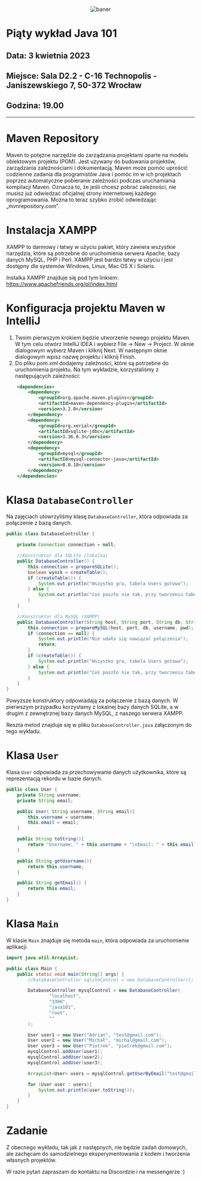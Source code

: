 <p align="center"><img src="https://user-images.githubusercontent.com/50357817/234226562-d7c43824-06a2-4fa0-9d02-578747c9874f.svg" alt="baner"></p>

# Piąty wykład Java 101

## Data: **3 kwietnia 2023**

## Miejsce: **Sala D2.2 - C-16 Technopolis - Janiszewskiego 7, 50-372 Wrocław**

## Godzina: **19.00**

---

# Maven Repository

Maven to potężne narzędzie do zarządzania projektami oparte na modelu obiektowym projektu (POM). 
Jest używany do budowania projektów, zarządzania zależnościami i dokumentacją. 
Maven może pomóc uprościć codzienne zadania dla programistów Java i pomóc im w ich projektach poprzez automatyczne 
pobieranie zależności podczas uruchamiania kompilacji Maven. Oznacza to, że jeśli chcesz pobrać zależności, 
nie musisz już odwiedzać oficjalnej strony internetowej każdego oprogramowania. 
Można to teraz szybko zrobić odwiedzając „mvnrepository.com”.

# Instalacja XAMPP

XAMPP to darmowy i łatwy w użyciu pakiet, który zawiera wszystkie narzędzia, które są potrzebne do uruchomienia
serwera Apache, bazy danych MySQL, PHP i Perl. XAMPP jest bardzo łatwy w użyciu i jest dostępny dla systemów
Windows, Linux, Mac OS X i Solaris. 

Instalka XAMPP znajduje się pod tym linkiem: https://www.apachefriends.org/pl/index.html

# Konfiguracja projektu Maven w IntelliJ

1. Twoim pierwszym krokiem będzie utworzenie nowego projektu Maven. W tym celu otwórz IntelliJ IDEA i wybierz
File -> New -> Project. W oknie dialogowym wybierz Maven i kliknij Next. W następnym oknie dialogowym wpisz
nazwę projektu i kliknij Finish.
2. Do pliku pom.xml dodajemy zależności, które są potrzebne do uruchomienia projektu. Na tym wykładzie, korzystaliśmy
z następujących zależności:

```xml
    <dependencies>
        <dependency>
            <groupId>org.apache.maven.plugins</groupId>
            <artifactId>maven-dependency-plugin</artifactId>
            <version>3.2.0</version>
        </dependency>
        <dependency>
            <groupId>org.xerial</groupId>
            <artifactId>sqlite-jdbc</artifactId>
            <version>3.36.0.3</version>
        </dependency>
        <dependency>
            <groupId>mysql</groupId>
            <artifactId>mysql-connector-java</artifactId>
            <version>8.0.18</version>
        </dependency>
    </dependencies>
```

# Klasa `DatabaseController`

Na zajęciach utowrzyliśmy klasę `DatabaseController`, która odpowiada za połączenie z bazą danych.

```java
public class DatabaseController {

    private Connection connection = null;

    //Konstruktor dla SQLite (lokalna)
    public DatabaseController() {
        this.connection = prepareSQLite();
        boolean wynik = createTable();
        if (createTable()) {
            System.out.println("Wszystko gra, tabela Users gotowa");
        } else {
            System.out.println("Coś poszło nie tak, przy tworzeniu tabeli Users");
        }
    }

    //Konstruktor dla MySQL (XAMPP)
    public DatabaseController(String host, String port, String db, String username, String pwd) {
        this.connection = prepareMySQL(host, port, db, username, pwd);
        if (connection == null) {
            System.out.println("Nie udało się nawiązać połączenia");
            return;
        }
        if (createTable()) {
            System.out.println("Wszystko gra, tabela Users gotowa");
        } else {
            System.out.println("Coś poszło nie tak, przy tworzeniu tabeli Users");
        }
    }
}
```

Powyższe konstruktory odpowiadają za połączenie z bazą danych. W pierwszym przypadku korzystamy z lokalnej bazy danych SQLite, a w drugim z zewnętrznej bazy danych MySQL,
z naszego serwera XAMPP.

Reszta metod znajduje się w pliku `DatabaseController.java` załączonym do tego wykładu.

# Klasa `User`

Klasa `User` odpowiada za przechowywanie danych użytkownika, które są reprezentacją rekordu w bazie danych.

```java
public class User {
    private String username;
    private String email;

    public User( String username, String email){
        this.username = username;
        this.email = email;
    }

    public String toString(){
        return "Username: " + this.username + "\nEmail: " + this.email + "\n\n";
    }

    public String getUsername(){
        return this.username;
    }

    public String getEmail() {
        return this.email;
    }
}
```

# Klasa `Main`

W klasie `Main` znajduje się metoda `main`, która odpowiada za uruchomienie aplikacji.

```java
import java.util.ArrayList;

public class Main {
    public static void main(String[] args) {
        //DatabaseController sqliteControl = new DatabaseController();

        DatabaseController mysqlControl = new DatabaseController(
                "localhost",
                "3306",
                "java101",
                "root",
                ""
        );

        User user1 = new User("Adrian", "test@gmail.com");
        User user2 = new User("Michał", "michal@gmail.com");
        User user3 = new User("Piotrek", "piotrek@gmail.com");
        mysqlControl.addUser(user1);
        mysqlControl.addUser(user2);
        mysqlControl.addUser(user3);

        ArrayList<User> users = mysqlControl.getUserByEmail("test@gmail.com");

        for (User user : users){
            System.out.println(user.toString());
        }
    }
}
```

# Zadanie
Z obecnego wykładu, tak jak z następnych, nie będzie zadań domowych,
ale zachęcam do samodzielnego eksperymentowania z kodem i tworzenia własnych projektów.

W razie pytań zapraszam do kontaktu na Discordzie i na messengerze :)
